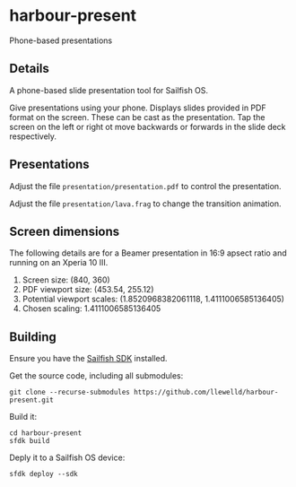 # harbour-present

Phone-based presentations

## Details

A phone-based slide presentation tool for Sailfish OS.

Give presentations using your phone.
Displays slides provided in PDF format on the screen.
These can be cast as the presentation.
Tap the screen on the left or right ot move backwards or forwards in the slide deck respectively.

## Presentations

Adjust the file `presentation/presentation.pdf` to control the presentation.

Adjust the file `presentation/lava.frag` to change the transition animation.

## Screen dimensions

The following details are for a Beamer presentation in 16:9 apsect ratio and running on an Xperia 10 III.

1. Screen size: (840, 360)
2. PDF viewport size: (453.54, 255.12)
3. Potential viewport scales: (1.8520968382061118, 1.4111006585136405)
4. Chosen scaling: 1.4111006585136405

## Building

Ensure you have the [Sailfish SDK](https://docs.sailfishos.org/Tools/Sailfish_SDK/) installed.

Get the source code, including all submodules:
```
git clone --recurse-submodules https://github.com/llewelld/harbour-present.git
```

Build it:
```
cd harbour-present
sfdk build
```

Deply it to a Sailfish OS device:
```
sfdk deploy --sdk
```
